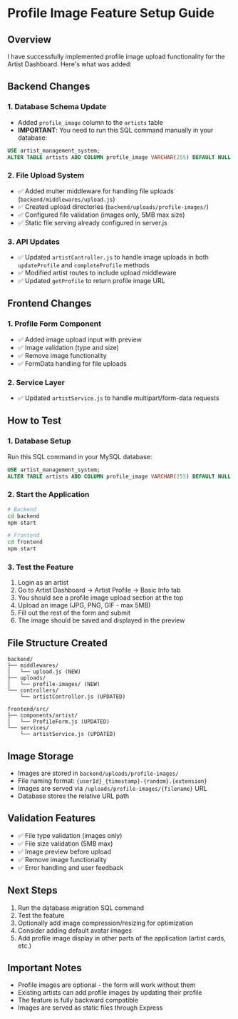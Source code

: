 # Profile Image Feature Setup Guide

## Overview
I have successfully implemented profile image upload functionality for the Artist Dashboard. Here's what was added:

## Backend Changes

### 1. Database Schema Update
- Added `profile_image` column to the `artists` table
- **IMPORTANT**: You need to run this SQL command manually in your database:

```sql
USE artist_management_system;
ALTER TABLE artists ADD COLUMN profile_image VARCHAR(255) DEFAULT NULL AFTER bio;
```

### 2. File Upload System
- ✅ Added multer middleware for handling file uploads (`backend/middlewares/upload.js`)
- ✅ Created upload directories (`backend/uploads/profile-images/`)
- ✅ Configured file validation (images only, 5MB max size)
- ✅ Static file serving already configured in server.js

### 3. API Updates
- ✅ Updated `artistController.js` to handle image uploads in both `updateProfile` and `completeProfile` methods
- ✅ Modified artist routes to include upload middleware
- ✅ Updated `getProfile` to return profile image URL

## Frontend Changes

### 1. Profile Form Component
- ✅ Added image upload input with preview
- ✅ Image validation (type and size)
- ✅ Remove image functionality
- ✅ FormData handling for file uploads

### 2. Service Layer
- ✅ Updated `artistService.js` to handle multipart/form-data requests

## How to Test

### 1. Database Setup
Run this SQL command in your MySQL database:
```sql
USE artist_management_system;
ALTER TABLE artists ADD COLUMN profile_image VARCHAR(255) DEFAULT NULL AFTER bio;
```

### 2. Start the Application
```bash
# Backend
cd backend
npm start

# Frontend
cd frontend
npm start
```

### 3. Test the Feature
1. Login as an artist
2. Go to Artist Dashboard → Artist Profile → Basic Info tab
3. You should see a profile image upload section at the top
4. Upload an image (JPG, PNG, GIF - max 5MB)
5. Fill out the rest of the form and submit
6. The image should be saved and displayed in the preview

## File Structure Created
```
backend/
├── middlewares/
│   └── upload.js (NEW)
├── uploads/
│   └── profile-images/ (NEW)
└── controllers/
    └── artistController.js (UPDATED)

frontend/src/
├── components/artist/
│   └── ProfileForm.js (UPDATED)
└── services/
    └── artistService.js (UPDATED)
```

## Image Storage
- Images are stored in `backend/uploads/profile-images/`
- File naming format: `{userId}_{timestamp}-{random}.{extension}`
- Images are served via `/uploads/profile-images/{filename}` URL
- Database stores the relative URL path

## Validation Features
- ✅ File type validation (images only)
- ✅ File size validation (5MB max)
- ✅ Image preview before upload
- ✅ Remove image functionality
- ✅ Error handling and user feedback

## Next Steps
1. Run the database migration SQL command
2. Test the feature
3. Optionally add image compression/resizing for optimization
4. Consider adding default avatar images
5. Add profile image display in other parts of the application (artist cards, etc.)

## Important Notes
- Profile images are optional - the form will work without them
- Existing artists can add profile images by updating their profile
- The feature is fully backward compatible
- Images are served as static files through Express 